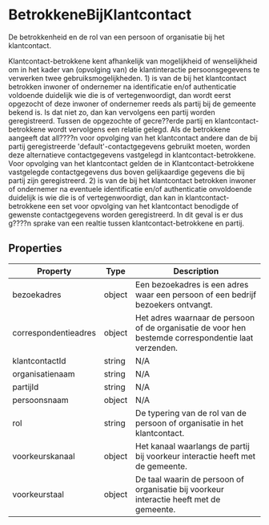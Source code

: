 # BetrokkeneBijKlantcontact

De betrokkenheid en de rol van een persoon of organisatie bij het klantcontact.

Klantcontact-betrokkene kent afhankelijk van mogelijkheid of wenselijkheid om in het kader van (opvolging van) de klantinteractie persoonsgegevens te verwerken twee gebruiksmogelijkheden. 1) is van de bij het klantcontact betrokken inwoner of ondernemer na identificatie en/of authenticatie voldoende duidelijk wie die is of vertegenwoordigt, dan wordt eerst opgezocht of deze inwoner of ondernemer reeds als partij bij de gemeente bekend is. Is dat niet zo, dan kan vervolgens een partij worden geregistreerd. Tussen de opgezochte of gecre??erde partij en klantcontact-betrokkene wordt vervolgens een relatie gelegd. Als de betrokkene aangeeft dat all????n voor opvolging van het klantcontact andere dan de bij partij geregistreerde 'default'-contactgegevens gebruikt moeten, worden deze alternatieve contactgegevens vastgelegd in klantcontact-betrokkene. Voor opvolging van het klantcontact gelden de in Klantcontact-betrokkene vastgelegde contactgegevens dus boven gelijkaardige gegevens die bij partij zijn geregistreerd. 2) is van de bij het klantcontact betrokken inwoner of ondernemer na eventuele identificatie en/of authenticatie onvoldoende duidelijk is wie die is of vertegenwoordigt, dan kan in klantcontact-betrokkene een set voor opvolging van het klantcontact benodigde of gewenste contactgegevens worden geregistreerd. In dit geval is er dus g????n sprake van een realtie tussen klantcontact-betrokkene en partij.

## Properties

| Property | Type | Description |
|----------|------|-------------|
| bezoekadres | object | Een bezoekadres is een adres waar een persoon of een bedrijf bezoekers ontvangt. |
| correspondentieadres | object | Het adres waarnaar de persoon of de organisatie de voor hen bestemde correspondentie laat verzenden. |
| klantcontactId | string | N/A |
| organisatienaam | string | N/A |
| partijId | string | N/A |
| persoonsnaam | object | N/A |
| rol | string | De typering van de rol van de persoon of organisatie in het klantcontact. |
| voorkeurskanaal | object | Het kanaal waarlangs de partij bij voorkeur interactie heeft met de gemeente. |
| voorkeurstaal | object | De taal waarin de persoon of organisatie bij voorkeur interactie heeft met de gemeente. |
